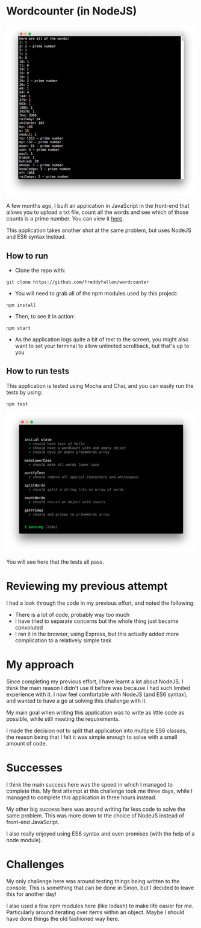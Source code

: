 # Wordcounter (in NodeJS)
![Screenshot of app](./screenshots/wordcounter.png)

A few months ago, I built an application in JavaScript in the front-end that allows you to upload a txt file, count all the words and see which of those counts is a prime number. You can view it [here](https://github.com/freddyfallon/words-in-a-book).

This application takes another shot at the same problem, but uses NodeJS and ES6 syntax instead.

## How to run

- Clone the repo with:
```
git clone https://github.com/freddyfallon/wordcounter
```

- You will need to grab all of the npm modules used by this project:

```
npm install
```

- Then, to see it in action:

```
npm start
```

- As the application logs quite a bit of text to the screen, you might also want to set your terminal to allow unlimited scrollback, but that's up to you

## How to run tests

This application is tested using Mocha and Chai, and you can easily run the tests by using:

```
npm test
```

![Screenshot of tests](./screenshots/tests.png)

You will see here that the tests all pass.

# Reviewing my previous attempt

I had a look through the code in my previous effort, and noted the following:

- There is a lot of code, probably way too much
- I have tried to separate concerns but the whole thing just became convoluted
- I ran it in the browser, using Express, but this actually added more complication to a relatively simple task

# My approach

Since completing my previous effort, I have learnt a lot about NodeJS. I think the main reason I didn't use it before was because I had such limited experience with it. I now feel comfortable with NodeJS (and ES6 syntax), and wanted to have a go at solving this challenge with it.

My main goal when writing this application was to write as little code as possible, while still meeting the requirements.

I made the decision not to split that application into multiple ES6 classes, the reason being that I felt it was simple enough to solve with a small amount of code.

# Successes

I think the main success here was the speed in which I managed to complete this. My first attempt at this challenge took me three days, while I managed to complete this application in three hours instead.

My other big success here was around writing far less code to solve the same problem. This was more down to the choice of NodeJS instead of front-end JavaScript.

I also really enjoyed using ES6 syntax and even promises (with the help of a node module).

# Challenges

My only challenge here was around testing things being written to the console. This is something that can be done in Sinon, but I decided to leave this for another day!

I also used a few npm modules here (like lodash) to make life easier for me. Particularly around iterating over items within an object. Maybe I should have done things the old fashioned way here.
